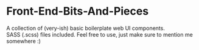 # Front-End-Bits-And-Pieces
A collection of (very-ish) basic boilerplate web UI components.  
SASS (.scss) files included.
Feel free to use, just make sure to mention me somewhere :)
